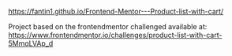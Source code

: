https://fantin1.github.io/Frontend-Mentor---Product-list-with-cart/

Project based on the frontendmentor challenged available at:
https://www.frontendmentor.io/challenges/product-list-with-cart-5MmqLVAp_d
